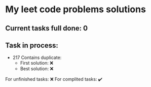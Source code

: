 # My leet code problems solutions

## Current tasks full done: 0

## Task in process:
- 217 Contains duplicate: 
    - First solution: ❌
    - Best solution: ❌



For unfinished tasks: ❌
For complited tasks: ✔️